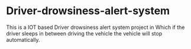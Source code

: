 # Driver-drowsiness-alert-system
This is a IOT based Driver drowsiness alert system project in Which if the driver sleeps in between driving the vehicle the vehicle will stop automatically.
